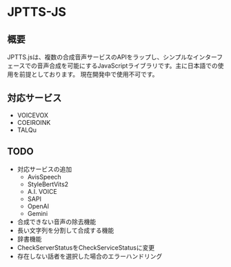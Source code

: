 # JPTTS-JS
## 概要
JPTTS.jsは、複数の合成音声サービスのAPIをラップし、シンプルなインターフェースでの音声合成を可能にするJavaScriptライブラリです。主に日本語での使用を前提としております。
現在開発中で使用不可です。
## 対応サービス
- VOICEVOX
- COEIROINK
- TALQu

## TODO
- 対応サービスの追加
    - AvisSpeech
    - StyleBertVits2
    - A.I. VOICE
    - SAPI
    - OpenAI
    - Gemini
- 合成できない音声の除去機能
- 長い文字列を分割して合成する機能
- 辞書機能
- CheckServerStatusをCheckServiceStatusに変更
- 存在しない話者を選択した場合のエラーハンドリング
